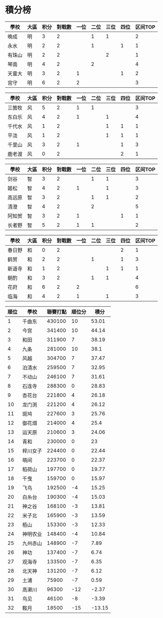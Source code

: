 # 積分榜

| 學校   | 大區 | 积分 | 對戰數 | 一位 | 二位 | 三位 | 四位 | 区间TOP |
| ------ | ---- | ---- | ------ | ---- | ---- | ---- | ---- | ------- |
| 晚成   | 明   | 3    | 2      |      | 1    | 1    |      | 2       |
| 永水   | 明   | 2    | 2      |      |1     |      | 1    | 1       |
| 有珠山 | 明   | 2    | 2      |      |      | 2    |      | 1       |
| 琴南   | 明   | 4    | 2      |      | 2    |      |      | 4       |
| 天童大 | 明   | 3    | 2      | 1     |      |      |  1   | 2       |
| 宫守   | 明   | 6    | 2      | 2    |      |      |      | 3       |

| 學校   | 大區 | 积分 | 對戰數 | 一位 | 二位 | 三位 | 四位 | 区间TOP |
| ------ | ---- | ---- | ------ | ---- | ---- | ---- | ---- | ------- |
| 三箇牧 | 风   | 5    | 2      | 1    |1     |      |      | 3       |
| 东白乐 | 风   | 4    | 2      | 1    |      | 1    |      | 4       |
| 千代水 | 风   | 1    | 2      |      |      | 1    | 1    | 1       |
| 平泷   | 风   | 1    | 2      |      |      |1     | 1    | 1       |
| 千里山 | 风   | 3    | 2      | 1    |      |      | 1    | 3       |
| 鹿老渡 | 风   | 0    | 2      |      |      |      | 2    | 1       |

| 學校   | 大區 | 积分 | 對戰數 | 一位 | 二位 | 三位 | 四位 | 区间TOP |
| ------ | ---- | ---- | ------ | ---- | ---- | ---- | ---- | ------- |
| 剑谷   | 智   | 3    | 2      |      | 1    | 1    |      | 3       |
| 姬松   | 智   | 4    | 2      | 1    |      | 1    |      | 3       |
| 高远原 | 智   | 3    | 2      |      | 1    | 1    |      | 2       |
| 清澄   | 智   | 4    | 2      |      | 2    |      |      | 5       |
| 阿知贺 | 智   | 3    | 2      | 1    |      |      | 1    | 1       |
| 长者野 | 智   | 5    | 2      | 1    | 1    |      |      |2       |

| 學校   | 大區 | 积分 | 對戰數 | 一位 | 二位 | 三位 | 四位 | 区间TOP |
| ------ | ---- | ---- | ------ | ---- | ---- | ---- | ---- | ------- |
| 春日野 | 和   | 0    | 2      |      |      |      | 2   | 1       |
| 鹤贺   | 和   | 2    | 2      |      | 1    |      | 1    | 3       |
| 新道寺 | 和   | 1    | 2      |      |      |1     | 1    | 1       |
| 朝酌   | 和   | 3    | 2      |      | 1    |1     |      | 4       |
| 花莳   | 和   | 6    | 2      | 2    |      |      |      | 6       |
| 临海   | 和   | 4    | 2      | 1    |      | 1    |      | 3       |

順位|學校|聯賽打點|順位分|積分
-|-|-|-|-
1|千曲东|430100|10|53.01
2|今宫|341400|10|44.14
3|和田|311900|7|38.19
4|九条|281000|10|38.1
5|风越|304700|7|37.47
6|泊清水|259500|7|32.95
7|不动山|246100|7|31.61
8|石连寺|288300|0|28.83
9|杏花台|221800|4|26.18
10|龙门渕|221200|4|26.12
11|斑鸠|227600|3|25.76
12|御花畑|214000|4|25.4
13|运天原|210600|3|24.06
14|青和|230000|0|23
15|梓川女子|224400|0|22.44
16|萌间|223700|0|22.37
17|稻荷山|197700|0|19.77
18|千曳|159700|0|15.97
19|飞鸟|192500|-4|15.25
20|白糸台|190300|-4|15.03
21|神之谷|168100|-3|13.81
22|米子北|165900|-3|13.59
23|栢山|153300|-3|12.33
24|神明农业|148400|-4|10.84
25|九州赤山|148900|-7|7.89
26|神功|137400|-7|6.74
27|观海寺|133500|-7|6.35
28|北天神|131200|-7|6.12
29|土浦|75900|-7|0.59
30|高濑川|96300|-12|-2.37
31|鸟见|46100|-8|-3.39
32|鞍月|18500|-15|-13.15
